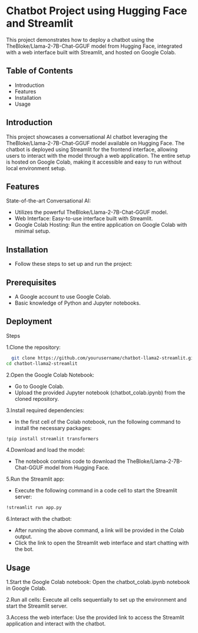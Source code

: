 
# Chatbot Project using Hugging Face and Streamlit

This project demonstrates how to deploy a chatbot using the TheBloke/Llama-2-7B-Chat-GGUF model from Hugging Face, integrated with a web interface built with Streamlit, and hosted on Google Colab.


## Table of Contents

- Introduction
- Features
- Installation
- Usage
 
 ## Introduction
This project showcases a conversational AI chatbot leveraging the TheBloke/Llama-2-7B-Chat-GGUF model available on Hugging Face. The chatbot is deployed using Streamlit for the frontend interface, allowing users to interact with the model through a web application. The entire setup is hosted on Google Colab, making it accessible and easy to run without local environment setup.
## Features
State-of-the-art Conversational AI: 
- Utilizes the powerful TheBloke/Llama-2-7B-Chat-GGUF model.
- Web Interface: Easy-to-use interface built with Streamlit.
- Google Colab Hosting: Run the entire application on Google Colab with minimal setup.
## Installation
- Follow these steps to set up and run the project:

## Prerequisites
- A Google account to use Google Colab.
- Basic knowledge of Python and Jupyter notebooks.

## Deployment

 Steps

 1.Clone the repository:
```bash
  git clone https://github.com/yourusername/chatbot-llama2-streamlit.git
cd chatbot-llama2-streamlit
```
2.Open the Google Colab Notebook:

- Go to Google Colab.
- Upload the provided Jupyter notebook (chatbot_colab.ipynb) from the cloned repository.

3.Install required dependencies:

- In the first cell of the Colab notebook, run the following command to install the necessary packages:
```bash
!pip install streamlit transformers
```
4.Download and load the model:
- The notebook contains code to download the TheBloke/Llama-2-7B-Chat-GGUF model from Hugging Face.

5.Run the Streamlit app:
- Execute the following command in a code cell to start the Streamlit server:
```bash
!streamlit run app.py
```
6.Interact with the chatbot:

- After running the above command, a link will be provided in the Colab output.
- Click the link to open the Streamlit web interface and start chatting with the bot.

## Usage
1.Start the Google Colab notebook: Open the chatbot_colab.ipynb notebook in Google Colab.

2.Run all cells: Execute all cells sequentially to set up the environment and start the Streamlit server.

3.Access the web interface: Use the provided link to access the Streamlit application and interact with the chatbot.
